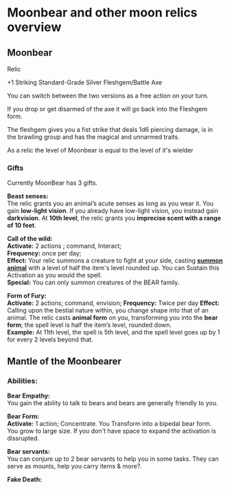 # Moonbear and other moon relics overview

## Moonbear

Relic

+1 Striking Standard-Grade Silver Fleshgem/Battle Axe

You can switch between the two versions as a free action on your turn.

If you drop or get disarmed of the axe it will go back into the Fleshgem form.

The fleshgem gives you a fist strike that deals 1d6 piercing damage, is in the brawling group and has the magical and unnarmed traits.

As a relic the level of Moonbear is equal to the level of it's wielder

### Gifts

Currently MoonBear has 3 gifts.

**Beast senses:**  
The relic grants you an animal’s acute senses as long as you wear it. You gain **low-light vision**. If you already have low-light vision, you instead gain **darkvision**. At **10th level**, the relic grants you **imprecise scent with a range of 10 feet**.

**Call of the wild:**  
**Activate:** 2 actions ; command, Interact;  
**Frequency:** once per day;  
**Effect:** Your relic summons a creature to fight at your side, casting **[summon animal](https://2e.aonprd.com/Spells.aspx?ID=1694)** with a level of half the item's level rounded up. You can Sustain this Activation as you would the spell.  
**Special:** You can only summon creatures of the BEAR family.

**Form of Fury:**  
**Activate:** 2 actions; command, envision;
**Frequency:** Twice per day
**Effect:**
Calling upon the bestial nature within, you change shape into that of an animal. The relic casts **animal form** on you, transforming you into the **bear form**; the spell level is half the item’s level, rounded down.  
**Example:** At 11th level, the spell is 5th level, and the spell level goes up by 1 for every 2 levels beyond that.

## Mantle of the Moonbearer

### Abilities:

**Bear Empathy:**  
You gain the ability to talk to bears and bears are generally friendly to you.

**Bear Form:**  
**Activate:** 1 action; Concentrate.
You Transform into a bipedal bear form. You grow to large size. If you don't have space to expand the activation is dissrupted.

**Bear servants:**  
You can conjure up to 2 bear servants to help you in some tasks. They can serve as mounts, help you carry items & more?.

**Fake Death:**
